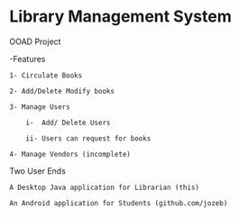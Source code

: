 # Library Management System



OOAD Project



-Features
	
	1- Circulate Books
	
	2- Add/Delete Modify books
	
	3- Manage Users
		
		i-  Add/ Delete Users
		
		ii- Users can request for books
	
	4- Manage Vendors (incomplete)
	
	


Two User Ends
	
	A Desktop Java application for Librarian (this)
	
	An Android application for Students (github.com/jozeb)

	
	

